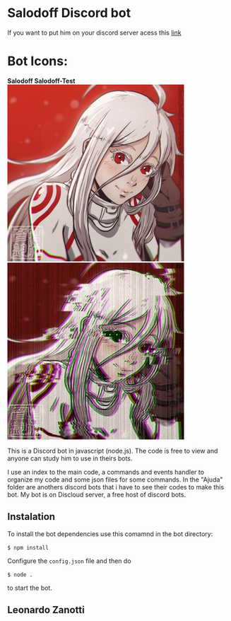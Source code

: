 # Salodoff Discord bot

If you want to put him on your discord server acess this [link](https://discord.com/oauth2/authorize?client_id=658551592613576705&scope=bot&permissions=2146958847)

# Bot Icons:
<div>
<strong>Salodoff        Salodoff-Test</strong>
</div>

<div>
<img src="auxiliares-do-bot/bot-icons/salodoff.jpg" alt="Salodoff" width="400" height="400">
<img src="auxiliares-do-bot/bot-icons/salodoff-test.png" alt="Salodoff Test" width="400" height="400">
</div>

This is a Discord bot in javascript (node.js). The code is free to view and anyone can study him to use in theirs bots.

I use an index to the main code, a commands and events handler to organize my code and some json files for some commands.
In the "Ajuda" folder are anothers discord bots that i have to see their codes to make this bot.
My bot is on Discloud server, a free host of discord bots.

## Instalation

To install the bot dependencies use this comamnd in the bot directory:
```
$ npm install
```

Configure the ```config.json``` file and then do
```
$ node .
```
to start the bot.

## Leonardo Zanotti